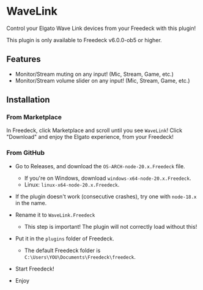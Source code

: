# WaveLink

Control your Elgato Wave Link devices from your Freedeck with this plugin!

This plugin is only available to Freedeck v6.0.0-ob5 or higher.

## Features

- Monitor/Stream muting on any input! (Mic, Stream, Game, etc.)
- Monitor/Stream volume slider on any input! (Mic, Stream, Game, etc.)

## Installation

### From Marketplace

In Freedeck, click Marketplace and scroll until you see `WaveLink`! Click "Download" and enjoy the Elgato experience, from your Freedeck!  

### From GitHub

- Go to Releases, and download the `OS-ARCH-node-20.x.Freedeck` file.  

  - If you're on Windows, download `windows-x64-node-20.x.Freedeck`.  
  - Linux: `linux-x64-node-20.x.Freedeck`.  

- If the plugin doesn't work (consecutive crashes), try one with `node-18.x` in the name.  

- Rename it to `WaveLink.Freedeck`
  - This step is important! The plugin will not correctly load without this!

- Put it in the `plugins` folder of Freedeck.
  - The default Freedeck folder is `C:\Users\YOU\Documents\Freedeck\freedeck`.

- Start Freedeck!

- Enjoy
